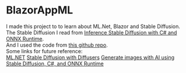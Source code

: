 BlazorAppML
=============

I made this project to to learn about ML.Net, Blazor and Stable Diffusion.  
The Stable Diffusion I read from [Inference Stable Diffusion with C# and ONNX Runtime](https://onnxruntime.ai/docs/tutorials/csharp/stable-diffusion-csharp.html).  
And I used the code from [this github repo](https://github.com/cassiebreviu/StableDiffusion).  
Some links for future reference:  
[ML.NET](https://dotnet.microsoft.com/en-us/apps/machinelearning-ai/ml-dotnet)
[Stable Diffusion with Diffusers](https://huggingface.co/blog/stable_diffusion)
[Generate images with AI using Stable Diffusion, C#, and ONNX Runtime](https://devblogs.microsoft.com/dotnet/generate-ai-images-stable-diffusion-csharp-onnx-runtime/)